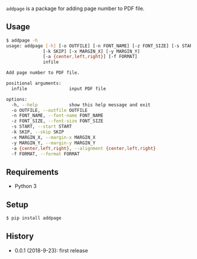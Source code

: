 `addpage` is a package for adding page number to PDF file.

## Usage

```sh
$ addpage -h
usage: addpage [-h] [-o OUTFILE] [-n FONT_NAME] [-z FONT_SIZE] [-s START]
              [-k SKIP] [-x MARGIN_X] [-y MARGIN_Y]
              [-a {center,left,right}] [-f FORMAT]
              infile

Add page number to PDF file.

positional arguments:
  infile                input PDF file

options:
  -h, --help            show this help message and exit
  -o OUTFILE, --outfile OUTFILE
  -n FONT_NAME, --font-name FONT_NAME
  -z FONT_SIZE, --font-size FONT_SIZE
  -s START, --start START
  -k SKIP, --skip SKIP
  -x MARGIN_X, --margin-x MARGIN_X
  -y MARGIN_Y, --margin-y MARGIN_Y
  -a {center,left,right}, --alignment {center,left,right}
  -f FORMAT, --format FORMAT
```

## Requirements

* Python 3

## Setup

```sh
$ pip install addpage
```

## History

* 0.0.1 (2018-9-23): first release
